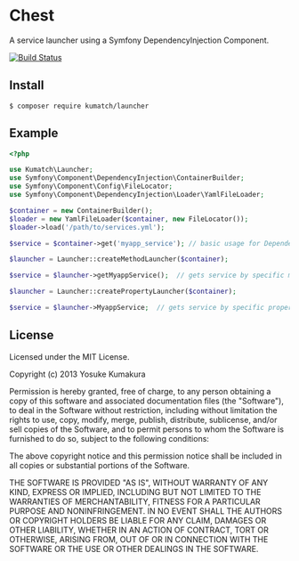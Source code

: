 Chest
===========

A service launcher using a Symfony DependencyInjection Component.

[![Build Status](https://travis-ci.org/kumatch/php-launcher.png?branch=master)](https://travis-ci.org/kumatch/php-launcher)

Install
-----

    $ composer require kumatch/launcher


Example
-----

```php
<?php

use Kumatch\Launcher;
use Symfony\Component\DependencyInjection\ContainerBuilder;
use Symfony\Component\Config\FileLocator;
use Symfony\Component\DependencyInjection\Loader\YamlFileLoader;

$container = new ContainerBuilder();
$loader = new YamlFileLoader($container, new FileLocator());
$loader->load('/path/to/services.yml');

$service = $container->get('myapp_service'); // basic usage for DependencyInjection Container

$launcher = Launcher::createMethodLauncher($container);

$service = $launcher->getMyappService();  // gets service by specific method.

$launcher = Launcher::createPropertyLauncher($container);

$service = $launcher->MyappService;  // gets service by specific property.
```


License
--------

Licensed under the MIT License.

Copyright (c) 2013 Yosuke Kumakura

Permission is hereby granted, free of charge, to any person
obtaining a copy of this software and associated documentation
files (the "Software"), to deal in the Software without
restriction, including without limitation the rights to use,
copy, modify, merge, publish, distribute, sublicense, and/or sell
copies of the Software, and to permit persons to whom the
Software is furnished to do so, subject to the following
conditions:

The above copyright notice and this permission notice shall be
included in all copies or substantial portions of the Software.

THE SOFTWARE IS PROVIDED "AS IS", WITHOUT WARRANTY OF ANY KIND,
EXPRESS OR IMPLIED, INCLUDING BUT NOT LIMITED TO THE WARRANTIES
OF MERCHANTABILITY, FITNESS FOR A PARTICULAR PURPOSE AND
NONINFRINGEMENT. IN NO EVENT SHALL THE AUTHORS OR COPYRIGHT
HOLDERS BE LIABLE FOR ANY CLAIM, DAMAGES OR OTHER LIABILITY,
WHETHER IN AN ACTION OF CONTRACT, TORT OR OTHERWISE, ARISING
FROM, OUT OF OR IN CONNECTION WITH THE SOFTWARE OR THE USE OR
OTHER DEALINGS IN THE SOFTWARE.
